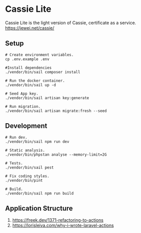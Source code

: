# Cassie Lite

Cassie Lite is the light version of Cassie, certificate as a service. https://jewei.net/cassie/

## Setup

```
# Create environment variables.
cp .env.example .env

#Install dependencies
./vendor/bin/sail composer install

# Run the docker container.
./vendor/bin/sail up -d

# Seed App key.
./vendor/bin/sail artisan key:generate

# Run migration.
./vendor/bin/sail artisan migrate:fresh --seed
```

## Development

```
# Run dev.
./vendor/bin/sail npm run dev

# Static analysis.
./vendor/bin/phpstan analyse --memory-limit=2G

# Tests.
./vendor/bin/sail pest

# Fix coding styles.
./vendor/bin/pint

# Build.
./vendor/bin/sail npm run build
```

## Application Structure

1. https://freek.dev/1371-refactoring-to-actions
2. https://lorisleiva.com/why-i-wrote-laravel-actions
